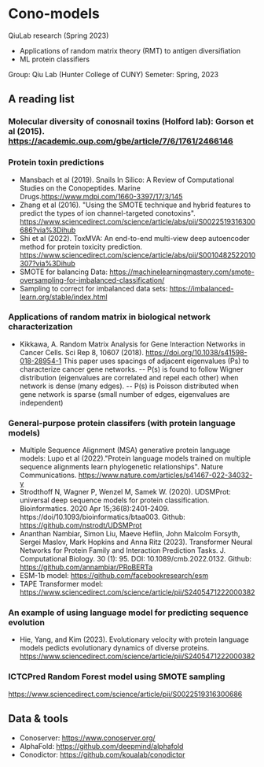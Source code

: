 # Cono-models

QiuLab research (Spring 2023)
* Applications of random matrix theory (RMT) to antigen diversifiation
* ML protein classifiers

Group: Qiu Lab (Hunter College of CUNY)
Semeter: Spring, 2023

## A reading list
### Molecular diversity of conosnail toxins (Holford lab): Gorson et al (2015). https://academic.oup.com/gbe/article/7/6/1761/2466146
### Protein toxin predictions
- Mansbach et al (2019). Snails In Silico: A Review of Computational Studies on the Conopeptides. Marine Drugs.https://www.mdpi.com/1660-3397/17/3/145
- Zhang et al (2016). "Using the SMOTE technique and hybrid features to predict the types of ion channel-targeted conotoxins". https://www.sciencedirect.com/science/article/abs/pii/S0022519316300686?via%3Dihub
- Shi et al (2022). ToxMVA: An end-to-end multi-view deep autoencoder method for protein toxicity prediction. https://www.sciencedirect.com/science/article/abs/pii/S0010482522010307?via%3Dihub
- SMOTE for balancing Data: https://machinelearningmastery.com/smote-oversampling-for-imbalanced-classification/
- Sampling to correct for imbalanced data sets: https://imbalanced-learn.org/stable/index.html 

### Applications of random matrix in biological network characterization
- Kikkawa, A. Random Matrix Analysis for Gene Interaction Networks in Cancer Cells. Sci Rep 8, 10607 (2018). https://doi.org/10.1038/s41598-018-28954-1
This paper uses spacings of adjacent eigenvalues (Ps) to characterize cancer gene networks. 
-- P(s) is found to follow Wigner distribution (eigenvalues are correlated and repel each other) when network is dense (many edges).
-- P(s) is Poisson distributed when gene network is sparse (small number of edges, eigenvalues are independent)

### General-purpose protein classifers (with protein language models)
- Multiple Sequence Alignment (MSA) generative protein language models: Lupo et al (2022)."Protein language models trained on multiple sequence alignments learn phylogenetic relationships". Nature Communications. https://www.nature.com/articles/s41467-022-34032-y
- Strodthoff N, Wagner P, Wenzel M, Samek W. (2020). UDSMProt: universal deep sequence models for protein classification. Bioinformatics. 2020 Apr 15;36(8):2401-2409. https://doi/10.1093/bioinformatics/btaa003. Github: https://github.com/nstrodt/UDSMProt
- Ananthan Nambiar, Simon Liu, Maeve Heflin, John Malcolm Forsyth, Sergei Maslov, Mark Hopkins and Anna Ritz (2023). Transformer Neural Networks for Protein Family and Interaction Prediction Tasks. J. Computational Biology. 30 (1): 95. DOI: 10.1089/cmb.2022.0132. Github: https://github.com/annambiar/PRoBERTa
- ESM-1b model: https://github.com/facebookresearch/esm
- TAPE Transformer model: https://www.sciencedirect.com/science/article/pii/S2405471222000382

### An example of using language model for predicting sequence evolution
- Hie, Yang, and Kim (2023). Evolutionary velocity with protein language models pedicts evolutionary dynamics of diverse proteins. https://www.sciencedirect.com/science/article/pii/S2405471222000382

### ICTCPred Random Forest model using SMOTE sampling
https://www.sciencedirect.com/science/article/pii/S0022519316300686

## Data & tools
- Conoserver: https://www.conoserver.org/
- AlphaFold: https://github.com/deepmind/alphafold
- Conodictor: https://github.com/koualab/conodictor


